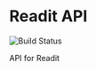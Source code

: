 Readit API
==========
![Build Status](https://api.travis-ci.org/readit-tw/readit-api.svg)

API for Readit
